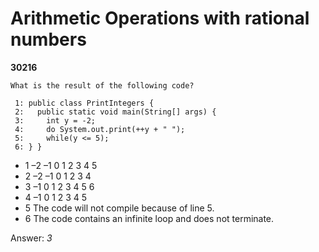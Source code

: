 Arithmetic Operations with rational numbers
===========================================
**30216**
```
What is the result of the following code? 
 
 1: public class PrintIntegers { 
 2:   public static void main(String[] args) { 
 3:     int y = -2; 
 4:     do System.out.print(++y + " ");  
 5:     while(y <= 5); 
 6: } }
```


- 1 –2 –1 0 1 2 3 4 5
- 2 –2 –1 0 1 2 3 4
- 3 –1 0 1 2 3 4 5 6
- 4 –1 0 1 2 3 4 5
- 5 The code will not compile because of line 5.
- 6 The code contains an infinite loop and does not terminate.

Answer: *3*

